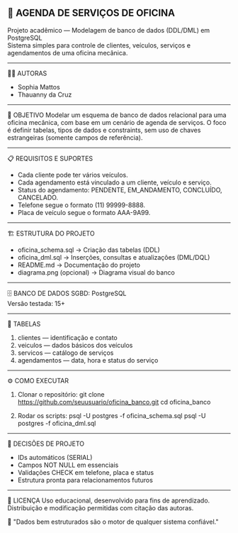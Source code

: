 🚗 AGENDA DE SERVIÇOS DE OFICINA
--------------------------------

Projeto acadêmico — Modelagem de banco de dados (DDL/DML) em PostgreSQL  
Sistema simples para controle de clientes, veículos, serviços e agendamentos de uma oficina mecânica.

--------------------------------
👩‍💻 AUTORAS
- Sophia Mattos
- Thauanny da Cruz

--------------------------------
🧩 OBJETIVO
Modelar um esquema de banco de dados relacional para uma oficina mecânica, com base em um cenário de agenda de serviços.
O foco é definir tabelas, tipos de dados e constraints, sem uso de chaves estrangeiras (somente campos de referência).

--------------------------------
📋 REQUISITOS E SUPORTES
- Cada cliente pode ter vários veículos.
- Cada agendamento está vinculado a um cliente, veículo e serviço.
- Status do agendamento: PENDENTE, EM_ANDAMENTO, CONCLUÍDO, CANCELADO.
- Telefone segue o formato (11) 99999-8888.
- Placa de veículo segue o formato AAA-9A99.

--------------------------------
🏗️ ESTRUTURA DO PROJETO
- oficina_schema.sql → Criação das tabelas (DDL)
- oficina_dml.sql → Inserções, consultas e atualizações (DML/DQL)
- README.md → Documentação do projeto
- diagrama.png (opcional) → Diagrama visual do banco

--------------------------------
🗄️ BANCO DE DADOS
SGBD: PostgreSQL  
Versão testada: 15+

--------------------------------
🧱 TABELAS
1. clientes — identificação e contato  
2. veiculos — dados básicos dos veículos  
3. servicos — catálogo de serviços  
4. agendamentos — data, hora e status do serviço

--------------------------------
⚙️ COMO EXECUTAR

1. Clonar o repositório:
   git clone https://github.com/seuusuario/oficina_banco.git
   cd oficina_banco

2. Rodar os scripts:
   psql -U postgres -f oficina_schema.sql
   psql -U postgres -f oficina_dml.sql

--------------------------------
🧠 DECISÕES DE PROJETO
- IDs automáticos (SERIAL)
- Campos NOT NULL em essenciais
- Validações CHECK em telefone, placa e status
- Estrutura pronta para relacionamentos futuros

--------------------------------
📜 LICENÇA
Uso educacional, desenvolvido para fins de aprendizado.
Distribuição e modificação permitidas com citação das autoras.

💬 "Dados bem estruturados são o motor de qualquer sistema confiável."
